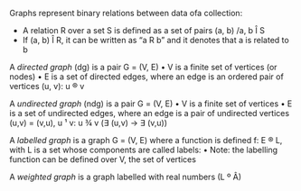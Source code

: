 Graphs represent binary relations between data ofa collection:

- A relation R over a set S is defined as a set of pairs (a, b) /a, b Î S
- If (a, b) Î R, it can be written as “a R b” and it denotes that a is related to b

A _directed graph_ (dg) is a pair G = (V, E)
• V is a finite set of vertices (or nodes)
• E is a set of directed edges, where an edge is an ordered
pair of vertices (u, v): u ® v

A _undirected graph_ (ndg) is a pair G = (V, E)
• V is a finite set of vertices
• E is a set of undirected edges, where an edge is a pair of
undirected vertices (u,v) = (v,u), u ¹ v: u ¾ v (∃ (u,v) → ∃
(v,u))

A _labelled graph_ is a graph G = (V, E) where a function is defined f: E ® L, with L is a set whose components are called labels:
• Note: the labelling function can be defined over V, the set of vertices

A _weighted graph_ is a graph labelled with real numbers (L º Â)
